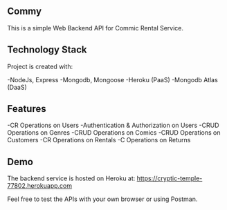 ## Commy

This is a simple Web Backend API for Commic Rental Service.

## Technology Stack

Project is created with:

-NodeJs, Express
-Mongodb, Mongoose
-Heroku (PaaS)
-Mongodb Atlas (DaaS)

## Features

-CR Operations on Users
-Authentication & Authorization on Users
-CRUD Operations on Genres
-CRUD Operations on Comics
-CRUD Operations on Customers
-CR Operations on Rentals
-C Operations on Returns

## Demo

The backend service is hosted on Heroku at:
https://cryptic-temple-77802.herokuapp.com

Feel free to test the APIs with your own browser or using Postman.
